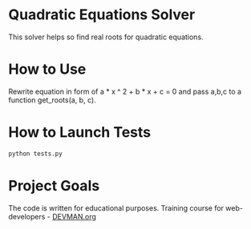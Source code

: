 # Quadratic Equations Solver

This solver helps so find real roots for quadratic equations. 

# How to Use

Rewrite equation in form of a * x ^ 2 + b * x + c = 0 and pass a,b,c to a function get_roots(a, b, c). 

# How to Launch Tests

```bash
python tests.py
```

# Project Goals

The code is written for educational purposes. Training course for web-developers - [DEVMAN.org](https://devman.org)
